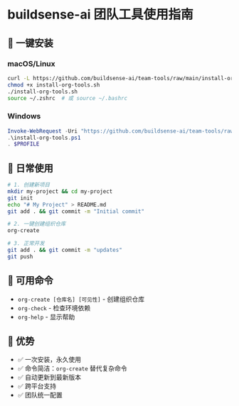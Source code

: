 # buildsense-ai 团队工具使用指南

## 🚀 一键安装

### macOS/Linux
```bash
curl -L https://github.com/buildsense-ai/team-tools/raw/main/install-org-tools.sh -o install-org-tools.sh
chmod +x install-org-tools.sh
./install-org-tools.sh
source ~/.zshrc  # 或 source ~/.bashrc
```

### Windows
```powershell
Invoke-WebRequest -Uri "https://github.com/buildsense-ai/team-tools/raw/main/install-org-tools.ps1" -OutFile "install-org-tools.ps1"
.\install-org-tools.ps1
. $PROFILE
```

## 📝 日常使用

```bash
# 1. 创建新项目
mkdir my-project && cd my-project
git init
echo "# My Project" > README.md
git add . && git commit -m "Initial commit"

# 2. 一键创建组织仓库
org-create

# 3. 正常开发
git add . && git commit -m "updates"
git push
```

## 🔧 可用命令

- `org-create [仓库名] [可见性]` - 创建组织仓库
- `org-check` - 检查环境依赖
- `org-help` - 显示帮助

## 🎯 优势

- ✅ 一次安装，永久使用
- ✅ 命令简洁：`org-create` 替代复杂命令
- ✅ 自动更新到最新版本
- ✅ 跨平台支持
- ✅ 团队统一配置 